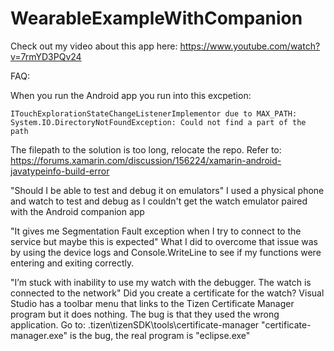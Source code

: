 # WearableExampleWithCompanion
Check out my video about this app here: https://www.youtube.com/watch?v=7rmYD3PQv24


FAQ:

When you run the Android app you run into this excpetion:
```
ITouchExplorationStateChangeListenerImplementor due to MAX_PATH: System.IO.DirectoryNotFoundException: Could not find a part of the path
```
The filepath to the solution is too long, relocate the repo.
Refer to: https://forums.xamarin.com/discussion/156224/xamarin-android-javatypeinfo-build-error  


"Should I be able to test and debug it on emulators"
I used a physical phone and watch to test and debug as I couldn't get the watch emulator paired with the Android companion app


"It gives me Segmentation Fault exception when I try to connect to the service but maybe this is expected"
What I did to overcome that issue was by using the device logs and Console.WriteLine to see if my functions were entering and exiting correctly.


"I’m stuck with inability to use my watch with the debugger. The watch is connected to the network"
Did you create a certificate for the watch? Visual Studio has a toolbar menu that links to the Tizen Certificate Manager program but it does nothing. The bug is that they used the wrong application. 
Go to: .tizen\tizenSDK\tools\certificate-manager
"certificate-manager.exe" is the bug, the real program is "eclipse.exe"
